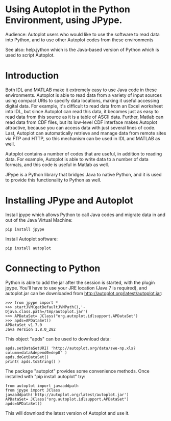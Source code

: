# Using Autoplot in the Python Environment, using JPype.

Audience: Autoplot users who would like to use the software to read data into Python, and to use other Autoplot codes from these environments

See also: help.jython which is the Java-based version of Python which is used to script Autoplot.

# Introduction
Both IDL and MATLAB make it extremely easy to use Java code in these environments. Autoplot is able to read data from a variety of input sources using compact URIs to specify data locations, making it useful accessing digital data. For example, it's difficult to read data from an Excel worksheet into IDL, but since Autoplot can read this data, it becomes just as easy to read data from this source as it is a table of ASCII data. Further, Matlab can read data from CDF files, but its low-level CDF interface makes Autoplot attractive, because you can access data with just several lines of code. Last, Autoplot can automatically retrieve and manage data from remote sites via FTP and HTTP, so this mechanism can be used in IDL and MATLAB as well.

Autoplot contains a number of codes that are useful, in addition to reading data. For example, Autoplot is able to write data to a number of data formats, and this code is useful in Matlab as well.

JPype is a Python library that bridges Java to native Python, and it is used to provide this functionality to Python as well.

# Installing JPype and Autoplot
Install jpype which allows Python to call Java codes and migrate data in and out of the Java Virtual Machine:
 
~~~~~
pip install jpype
~~~~~

Install Autoplot software:
~~~~~
pip install autoplot
~~~~~

# Connecting to Python
Python is able to add the jar after the session is started, with the plugin jpype. You'll have to use your JRE location (Java 7 is required), and autoplot.jar can be downloaded from http://autoplot.org/latest/autoplot.jar:

~~~~~
>>> from jpype import *
>>> startJVM(getDefaultJVMPath(),'-Djava.class.path=/tmp/autoplot.jar')
>>> APDataSet= JClass("org.autoplot.idlsupport.APDataSet")
>>> apds=APDataSet()
APDataSet v1.7.0
Java Version 1.8.0_282
~~~~~

This object "apds" can be used to download data:
~~~~~
apds.setDataSetURI( 'http://autoplot.org/data/swe-np.xls?column=data&depend0=dep0' )
apds.doGetDataSet()
print( apds.toString() )
~~~~~

The package "autoplot" provides some convenience methods.  Once installed
with "pip install autoplot" try:
~~~~~
from autoplot import javaaddpath
from jpype import JClass
javaaddpath('http://autoplot.org/latest/autoplot.jar')
APDataSet= JClass("org.autoplot.idlsupport.APDataSet")
apds=APDataSet()
~~~~~
This will download the latest version of Autoplot and use it.
